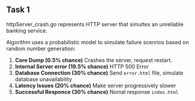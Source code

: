 ## Task 1

httpServer_crash.go represents HTTP server that simultes an unreliable banking service.

Algorithm uses a probabilistic model to simulate failure scenrios based on random number generation:

1. **Core Dump (0.5% chance)**
Crashes the server, request restart.
2. **Internal Server error (19.5% chance)**
HTTP 500 Error
3. **Database Connection (30% chance)**
Send `error.html` file, simulate database unavailability
4. **Latency Issues (20% chance)**
Make server progressively slower
5. **Successful Responce (30% chance)**
Nomal response `index.html`
